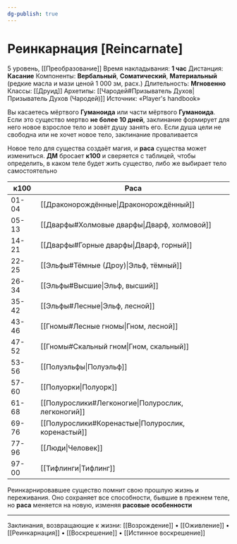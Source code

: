 ```yaml
---
dg-publish: true
---
```

# Реинкарнация [Reincarnate]
5 уровень, [[Преобразование]]
Время накладывания: **1 час**
Дистанция: **Касание**
Компоненты: **Вербальный**, **Соматический**, **Материальный** (редкие масла и мази ценой 1 000 зм, расх.)
Длительность: **Мгновенно**
Классы: [[Друид]]
Архетипы: [[Чародей#Призыватель Духов|Призыватель Духов (Чародей)]]
Источник: «Player's handbook»

Вы касаетесь мёртвого **Гуманоида** или части мёртвого **Гуманоида**. Если это существо мертво **не более 10 дней**, заклинание формирует для него новое взрослое тело и зовёт душу занять его. Если душа цели не свободна или не хочет новое тело, заклинание проваливается

Новое тело для существа создаёт магия, и **раса** существа может измениться. **ДМ** бросает **к100** и сверяется с таблицей, чтобы определить, в каком теле будет жить существо, либо же выбирает тело самостоятельно

| к100  | Раса                                               |
| ----- | -------------------------------------------------- |
| 01-04 | [[Драконорождённые\|Драконорождённый]]             |
| 05-13 | [[Дварфы#Холмовые дварфы\|Дварф, холмовой]]        |
| 14-21 | [[Дварфы#Горные дварфы\|Дварф, горный]]            |
| 22-25 | [[Эльфы#Тёмные (Дроу)\|Эльф, тёмный]]              |
| 26-34 | [[Эльфы#Высшие\|Эльф, высший]]                     |
| 35-42 | [[Эльфы#Лесные\|Эльф, лесной]]                     |
| 43-46 | [[Гномы#Лесные гномы\|Гном, лесной]]               |
| 47-52 | [[Гномы#Скальный гном\|Гном, скальный]]            |
| 53-56 | [[Полуэльфы\|Полуэльф]]                            |
| 57-60 | [[Полуорки\|Полуорк]]                              |
| 61-68 | [[Полурослики#Легконогие\|Полурослик, легконогий]] |
| 69-76 | [[Полурослики#Коренастые\|Полурослик, коренастый]] |
| 77-96 | [[Люди\|Человек]]                                  |
| 97-00 | [[Тифлинги\|Тифлинг]]                              |
Реинкарнировавшее существо помнит свою прошлую жизнь и переживания. Оно сохраняет все способности, бывшие в прежнем теле, но **раса** меняется на новую, изменяя **расовые особенности**

---

Заклинания, возвращающие к жизни: [[Возрождение]] • [[Оживление]] • [[Реинкарнация]] • [[Воскрешение]] • [[Истинное воскрешение]]